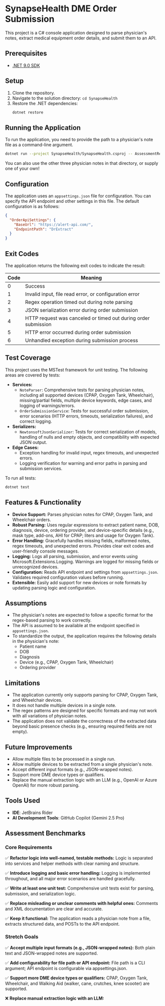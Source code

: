 # SynapseHealth DME Order Submission

This project is a C# console application designed to parse physician's notes, extract medical equipment order details, and submit them to an API.

## Prerequisites

- [.NET 9.0 SDK](httpss://dotnet.microsoft.com/download/dotnet/9.0)

## Setup

1.  Clone the repository.
2.  Navigate to the solution directory: `cd SynapseHealth`
3.  Restore the .NET dependencies:
    ```bash
    dotnet restore
    ```

## Running the Application

To run the application, you need to provide the path to a physician's note file as a command-line argument.

```bash
dotnet run --project SynapseHealth/SynapseHealth.csproj -- AssessmentResources/physician_note1.txt
```

You can also use the other three physician notes in that directory, or supply one of your own!

## Configuration
The application uses an `appsettings.json` file for configuration. You can specify the API endpoint and other settings in this file. The default configuration is as follows:

```json
{
  "OrderApiSettings": {
    "BaseUrl": "https://alert-api.com/",
    "EndpointPath": "DrExtract"
  }
}
```

## Exit Codes

The application returns the following exit codes to indicate the result:

| Code | Meaning                                                        |
|------|----------------------------------------------------------------|
| 0    | Success                                                        |
| 1    | Invalid input, file read error, or configuration error         |
| 2    | Regex operation timed out during note parsing                  |
| 3    | JSON serialization error during order submission               |
| 4    | HTTP request was canceled or timed out during order submission |
| 5    | HTTP error occurred during order submission                    |
| 6    | Unhandled exception during submission process                  |

## Test Coverage

This project uses the MSTest framework for unit testing. The following areas are covered by tests:

- **Services:**
  - `NoteParser`: Comprehensive tests for parsing physician notes, including all supported devices (CPAP, Oxygen Tank, Wheelchair), missing/partial fields, multiple device keywords, edge cases, and logging of warnings/errors.
  - `OrderSubmissionService`: Tests for successful order submission, error scenarios (HTTP errors, timeouts, serialization failures), and correct logging.
- **Serializers:**
  - `NewtonsoftJsonSerializer`: Tests for correct serialization of models, handling of nulls and empty objects, and compatibility with expected JSON output.
- **Edge Cases:**
  - Exception handling for invalid input, regex timeouts, and unexpected errors.
  - Logging verification for warning and error paths in parsing and submission services.

To run all tests:

```bash
dotnet test
```

## Features & Functionality

- **Device Support:** Parses physician notes for CPAP, Oxygen Tank, and Wheelchair orders.
- **Robust Parsing:** Uses regular expressions to extract patient name, DOB, diagnosis, device, ordering provider, and device-specific details (e.g., mask type, add-ons, AHI for CPAP; liters and usage for Oxygen Tank).
- **Error Handling:** Gracefully handles missing fields, malformed notes, regex timeouts, and unexpected errors. Provides clear exit codes and user-friendly console messages.
- **Logging:** Logs all parsing, submission, and error events using Microsoft.Extensions.Logging. Warnings are logged for missing fields or unrecognized devices.
- **Configuration:** Reads API endpoint and settings from `appsettings.json`. Validates required configuration values before running.
- **Extensible:** Easily add support for new devices or note formats by updating parsing logic and configuration.

## Assumptions
- The physician's notes are expected to follow a specific format for the regex-based parsing to work correctly.
- The API is assumed to be available at the endpoint specified in `appsettings.json`.
- To standardize the output, the application requires the following details in the physician's note:
  - Patient name
  - DOB
  - Diagnosis
  - Device (e.g., CPAP, Oxygen Tank, Wheelchair)
  - Ordering provider

## Limitations
- The application currently only supports parsing for CPAP, Oxygen Tank, and Wheelchair devices.
- It does not handle multiple devices in a single note.
- The regex patterns are designed for specific formats and may not work with all variations of physician notes.
- The application does not validate the correctness of the extracted data beyond basic presence checks (e.g., ensuring required fields are not empty).

## Future Improvements
- Allow multiple files to be processed in a single run.
- Allow multiple devices to be extracted from a single physician's note.
- Accept different input formats (e.g., JSON-wrapped notes).
- Support more DME device types or qualifiers.
- Replace the manual extraction logic with an LLM (e.g., OpenAI or Azure OpenAI) for more robust parsing.

## Tools Used

- **IDE**: JetBrains Rider
- **AI Development Tools**: GitHub Copilot (Gemini 2.5 Pro)

## Assessment Benchmarks

### Core Requirements
✅ **Refactor logic into well-named, testable methods:** Logic is separated into services and helper methods with clear naming and structure.

✅ **Introduce logging and basic error handling:** Logging is implemented throughout, and all major error scenarios are handled gracefully.

✅ **Write at least one unit test:** Comprehensive unit tests exist for parsing, submission, and serialization logic.

✅ **Replace misleading or unclear comments with helpful ones:** Comments and XML documentation are clear and accurate.

✅ **Keep it functional:** The application reads a physician note from a file, extracts structured data, and POSTs to the API endpoint.

### Stretch Goals
✅ **Accept multiple input formats (e.g., JSON-wrapped notes):** Both plain text and JSON-wrapped notes are supported.

✅ **Add configurability for file path or API endpoint:** File path is a CLI argument; API endpoint is configurable via appsettings.json.

✅ **Support more DME device types or qualifiers:** CPAP, Oxygen Tank, Wheelchair, and Walking Aid (walker, cane, crutches, knee scooter) are supported.

❌ **Replace manual extraction logic with an LLM:**

